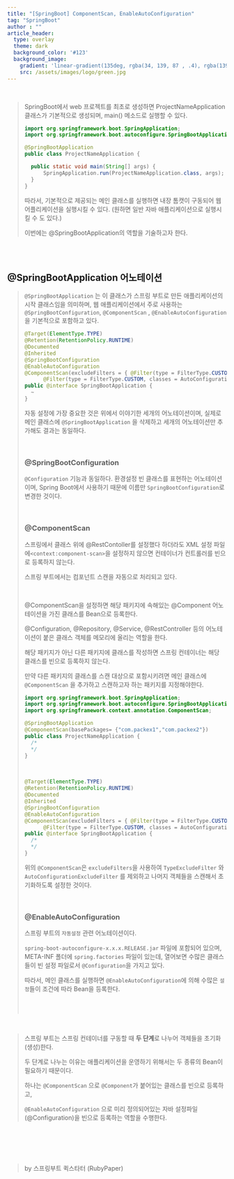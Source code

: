 ```yaml
---
title: "[SpringBoot] ComponentScan, EnableAutoConfiguration"
tag: "SpringBoot"
author : ""
article_header:
  type: overlay
  theme: dark
  background_color: '#123'
  background_image:
    gradient: 'linear-gradient(135deg, rgba(34, 139, 87 , .4), rgba(139, 34, 139, .4))'
    src: /assets/images/logo/green.jpg
---
```

<br>

> SpringBoot에서 web 프로젝트를 최초로 생성하면 ProjectNameApplication 클래스가 기본적으로 생성되며, main() 메소드로 실행할 수 있다.
>
> ```java
> import org.springframework.boot.SpringApplication;
> import org.springframework.boot.autoconfigure.SpringBootApplication;
> 
> @SpringBootApplication
> public class ProjectNameApplication {
> 
> 	public static void main(String[] args) {
> 		SpringApplication.run(ProjectNameApplication.class, args);
> 	}
> }
> ```
>
> 따라서, 기본적으로 제공되는 메인 클래스를 실행하면 내장 톰캣이 구동되어 웹 어플리케이션을 실행시킬 수 있다. (원하면 일반 자바 애플리케이션으로 실행시킬 수 도 있다.)
>
> 이번에는 @SpringBootApplication의 역할을 기술하고자 한다.

<br>

<br>

## @SpringBootApplication 어노테이션

> `@SpringBootApplication` 는 이 클래스가 스프링 부트로 만든 애플리케이션의 시작 클래스임을 의미하며, 웹 애플리케이션에서 주로 사용하는 `@SpringBootConfiguration`, `@ComponentScan` , `@EnableAutoConfiguration`을 기본적으로 포함하고 있다.
>
> ```java
> @Target(ElementType.TYPE)
> @Retention(RetentionPolicy.RUNTIME)
> @Documented
> @Inherited
> @SpringBootConfiguration
> @EnableAutoConfiguration
> @ComponentScan(excludeFilters = { @Filter(type = FilterType.CUSTOM, classes = TypeExcludeFilter.class),
> 		@Filter(type = FilterType.CUSTOM, classes = AutoConfigurationExcludeFilter.class) })
> public @interface SpringBootApplication {
> 	~
> }
> ```
>
> 자동 설정에 가장 중요한 것은 위에서 이야기한 세개의 어노테이션이며, 실제로 메인 클래스에 `@SpringBootApplication` 을 삭제하고 세개의 어노테이션만 추가해도 결과는 동일하다.
>
> <br>
>
> ### @SpringBootConfiguration
>
> `@Configuration` 기능과 동일하다. 환경설정 빈 클래스를 표현하는 어노테이션이며, Spring Boot에서 사용하기 때문에 이름만 `SpringBootConfiguration`로 변경한 것이다.
>
> <br>
>
> ### @ComponentScan
>
> 스프링에서 클래스 위에 @RestContoller를 설정했다 하더라도 XML 설정 파일에`<context:component-scan>`을 설정하지 않으면 컨테이너가 컨트롤러를 빈으로 등록하지 않는다.
>
> 스프링 부트에서는 컴포넌트 스캔을 자동으로 처리되고 있다.
>
> <br>
>
> @ComponentScan을 설정하면 해당 패키지에 속해있는 @Component 어노테이션을 가진 클래스를 Bean으로 등록한다.
>
> @Configuration, @Repository, @Service, @RestController 등의 어노테이션이 붙은 클래스 객체를 메모리에 올리는 역할을 한다.
>
> 해당 패키지가 아닌 다른 패키지에 클래스를 작성하면 스프링 컨테이너는 해당 클래스를 빈으로 등록하지 않는다.
>
> 만약 다른 패키지의 클래스를 스캔 대상으로 포함시키려면 메인 클래스에 `@ComponentScan` 을 추가하고 스캔하고자 하는 패키지를 지정해야한다.
>
> ```java
> import org.springframework.boot.SpringApplication;
> import org.springframework.boot.autoconfigure.SpringBootApplication;
> import org.springframework.context.annotation.ComponentScan;
> 
> @SpringBootApplication
> @ComponentScan(basePackages= {"com.packex1","com.packex2"})
> public class ProjectNameApplication {
> 	/*
> 	*/
> }
> ```
>
> <br>
>
> ```java
> @Target(ElementType.TYPE)
> @Retention(RetentionPolicy.RUNTIME)
> @Documented
> @Inherited
> @SpringBootConfiguration
> @EnableAutoConfiguration
> @ComponentScan(excludeFilters = { @Filter(type = FilterType.CUSTOM, classes = TypeExcludeFilter.class),
> 		@Filter(type = FilterType.CUSTOM, classes = AutoConfigurationExcludeFilter.class) })
> public @interface SpringBootApplication {
>   /*
>   */
> }
> 
> ```
>
> 위의 `@ComponentScan`은  `excludeFilters`을 사용하여  `TypeExcludeFilter` 와 `AutoConfigurationExcludeFilter` 를 제외하고 나머지 객체들을 스캔해서 초기화하도록 설정한 것이다.
>
> <br>
>
> ### @EnableAutoConfiguration
>
> 스프링 부트의 `자동설정` 관련 어노테이션이다.
>
> `spring-boot-autoconfigure-x.x.x.RELEASE.jar` 파일에 포함되어 있으며, META-INF 폴더에 `spring.factories` 파일이 있는데, 열어보면 수많은 클래스들이 빈 설정 파일로서 `@Configuration`을 가지고 있다.
>
> 따라서, 메인 클래스를 실행하면 `@EnableAutoConfiguration`에 의해 수많은 `설정`들이 조건에 따라 Bean을 등록한다.
>
> <br>
>
> <br>

<br>

> 스프링 부트는 스프링 컨테이너를 구동할 때 **두 단계**로 나누어 객체들을 초기화(생성)한다.
>
> 두 단계로 나누는 이유는 애플리케이션을 운영하기 위해서는 두 종류의 Bean이 필요하기 때문이다.
>
> 하나는 `@ComponentScan` 으로 `@Component`가 붙어있는 클래스를 빈으로 등록하고,
>
> `@EnableAutoConfiguration` 으로 미리 정의되어있는 자바 설정파일(@Configuration)을 빈으로 등록하는 역할을 수행한다.

<br>

<br>

<br>

<br>

> by 스프링부트 퀵스타터 (RubyPaper)